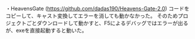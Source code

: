 ・HeavensGate
(https://github.com/dadas190/Heavens-Gate-2.0)
コードをコピーして、キャスト変換してエラーを消しても動かなかった。
そのためプロジェクトごとダウンロードして動かすと、F5によるデバッグではエラーが出るが、exeを直接起動すると動いた。

